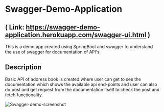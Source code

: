 # Swagger-Demo-Application
## ( Link: https://swagger-demo-application.herokuapp.com/swagger-ui.html )
This is a demo app created using SpringBoot and swagger to understand the use of swagger for documentation of API's
## Description
Basic API of address book is created where user can get to see the documentation which shows the available api end-points and user can also do post and get request from the documentation itself to check the post and fetch functionality.

![Swagger-demo-screenshot](https://user-images.githubusercontent.com/35142168/150754066-8098ff2a-9ac8-494a-8cd6-c76fb24c1ad6.png)
